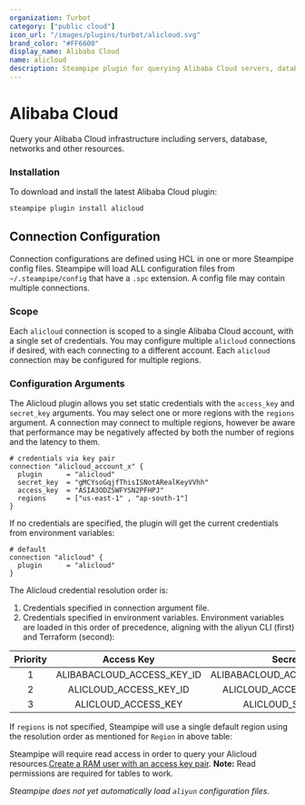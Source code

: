 ```yaml
---
organization: Turbot
category: ["public cloud"]
icon_url: "/images/plugins/turbot/alicloud.svg"
brand_color: "#FF6600"
display_name: Alibaba Cloud
name: alicloud
description: Steampipe plugin for querying Alibaba Cloud servers, databases, networks, and other resources.
---
```


# Alibaba Cloud

Query your Alibaba Cloud infrastructure including servers, database, networks and other resources.

### Installation

To download and install the latest Alibaba Cloud plugin:

```bash
steampipe plugin install alicloud
```

## Connection Configuration

Connection configurations are defined using HCL in one or more Steampipe config files. Steampipe will load ALL configuration files from `~/.steampipe/config` that have a `.spc` extension. A config file may contain multiple connections.

### Scope

Each `alicloud` connection is scoped to a single Alibaba Cloud account, with a single set of credentials. You may configure multiple `alicloud` connections if desired, with each connecting to a different account. Each `alicloud` connection may be configured for multiple regions.

### Configuration Arguments

The Alicloud plugin allows you set static credentials with the `access_key` and `secret_key` arguments. You may select one or more regions with the `regions` argument.  A connection may connect to multiple regions, however be aware that performance may be negatively affected by both the number of regions and the latency to them.

```hcl
# credentials via key pair
connection "alicloud_account_x" {
  plugin      = "alicloud"
  secret_key  = "gMCYsoGqjfThisISNotARealKeyVVhh"
  access_key  = "ASIA3ODZSWFYSN2PFHPJ"
  regions     = ["us-east-1" , "ap-south-1"]
}
```

If no credentials are specified, the plugin will get the current credentials from environment variables:

```hcl
# default
connection "alicloud" {
  plugin      = "alicloud"
}
```

The Alicloud credential resolution order is:

1. Credentials specified in connection argument file.
2. Credentials specified in environment variables.
   Environment variables are loaded in this order of precedence, aligning with the aliyun CLI (first) and Terraform (second):

| Priority |         Access Key         |           Secret Key           |         Region         |
| :------: | :------------------------: | :----------------------------: | :--------------------: |
|    1     | ALIBABACLOUD_ACCESS_KEY_ID | ALIBABACLOUD_ACCESS_KEY_SECRET | ALIBABACLOUD_REGION_ID |
|    2     |   ALICLOUD_ACCESS_KEY_ID   |   ALICLOUD_ACCESS_KEY_SECRET   |   ALICLOUD_REGION_ID   |
|    3     |    ALICLOUD_ACCESS_KEY     |      ALICLOUD_SECRET_KEY       |    ALICLOUD_REGION     |

If `regions` is not specified, Steampipe will use a single default region using the resolution order as mentioned for `Region` in above table:

Steampipe will require read access in order to query your Alicloud resources.[Create a RAM user with an access key pair](https://partners-intl.aliyun.com/help/doc-detail/116401.htm).
**Note:** Read permissions are required for tables to work.

_Steampipe does not yet automatically load `aliyun` configuration files._
